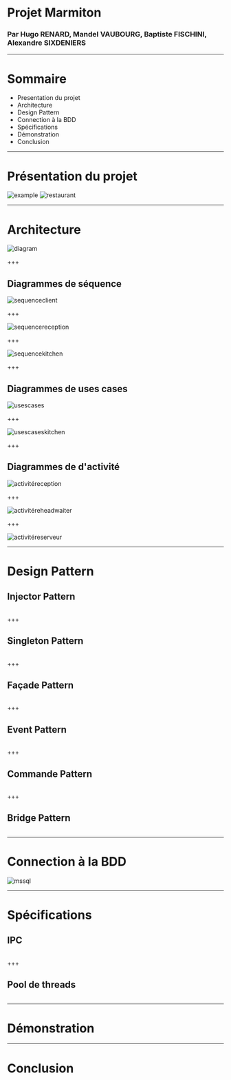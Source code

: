 # Projet Marmiton

### Par Hugo RENARD, Mandel VAUBOURG, Baptiste FISCHINI, Alexandre SIXDENIERS

---

# Sommaire

* Presentation du projet
* Architecture 
* Design Pattern
* Connection à la BDD
* Spécifications
* Démonstration
* Conclusion

--- 
# Présentation du projet

![example](assets/img/example.jpg)
![restaurant](assets/img/restaurant.jpg)

---

# Architecture

![diagram](assets/img/diagram.png)

+++

## Diagrammes de séquence

![sequenceclient](assets/img/sequenceclient.png)

+++

![sequencereception](assets/img/sequencereception.png)

+++

![sequencekitchen](assets/img/sequencekitchen.png)

+++

## Diagrammes de uses cases

![usescases](assets/img/usescases.png)

+++

![usescaseskitchen](assets/img/usescaseskitchen.png)

+++

## Diagrammes de d'activité

![activitéreception](assets/img/activitereception.png)

+++ 

![activitéreheadwaiter](assets/img/activitereheadwaiter.png)

+++

![activitéreserveur](assets/img/activitereserveur.png)

---

# Design Pattern

## Injector Pattern

![]()

+++

## Singleton Pattern

![]()

+++

## Façade Pattern

![]()

+++

## Event Pattern

![]()

+++

## Commande Pattern

![]()

+++

## Bridge Pattern

![]()

---

# Connection à la BDD

![mssql](assets/img/mssql.png)


---

# Spécifications

## IPC

![]()

+++

## Pool de threads

![]()

---

# Démonstration

---

# Conclusion